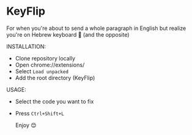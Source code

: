 # KeyFlip
For when you're about to send a whole paragraph in English but realize you're on Hebrew keyboard 🫠 (and the opposite)

INSTALLATION:

- Clone repository locally
- Open chrome://extensions/
- Select ```Load unpacked```
- Add the root directory (KeyFlip)

USAGE:

- Select the code you want to fix
- Press ``Ctrl+Shift+L``

  Enjoy 😊
